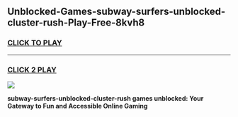 
## Unblocked-Games-subway-surfers-unblocked-cluster-rush-Play-Free-8kvh8
<h3>
<a href="https://premium76.site?title=subway-surfers-unblocked-cluster-rush&ref=20M">CLICK TO PLAY</a></h3>
<hr>

<h3>
<a href="https://premium76.site?title=subway-surfers-unblocked-cluster-rush&ref=20M">CLICK 2 PLAY</a>
  
</h3>

<a href="https://premium76.site?title=subway-surfers-unblocked-cluster-rush&ref=19M"><img src="https://clearcache.store/games.png"></a>


**subway-surfers-unblocked-cluster-rush games unblocked: Your Gateway to Fun and Accessible Online Gaming**
